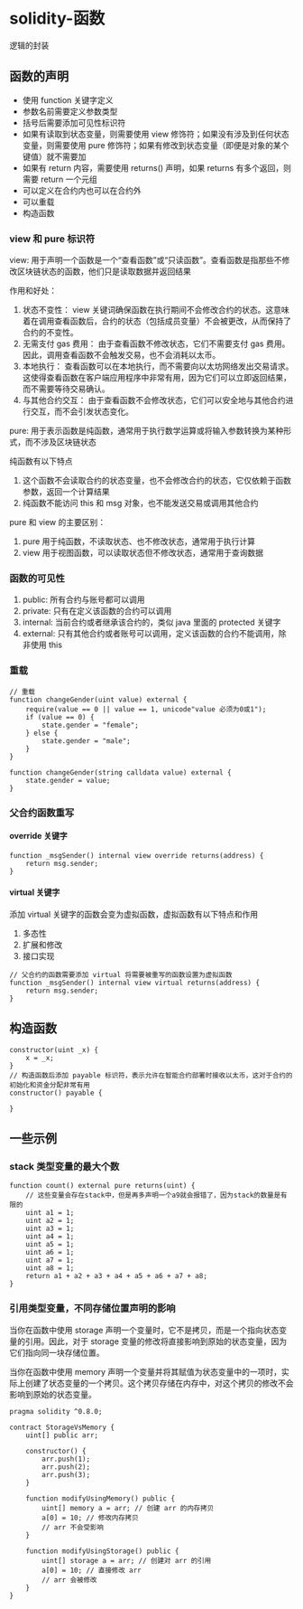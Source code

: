# solidity-函数

逻辑的封装

## 函数的声明

- 使用 function 关键字定义
- 参数名前需要定义参数类型
- 括号后需要添加可见性标识符
- 如果有读取到状态变量，则需要使用 view 修饰符；如果没有涉及到任何状态变量，则需要使用 pure 修饰符；如果有修改到状态变量（即便是对象的某个键值）就不需要加
- 如果有 return 内容，需要使用 returns() 声明，如果 returns 有多个返回，则需要 return 一个元组
- 可以定义在合约内也可以在合约外
- 可以重载
- 构造函数

### view 和 pure 标识符

view: 用于声明一个函数是一个“查看函数”或“只读函数”。查看函数是指那些不修改区块链状态的函数，他们只是读取数据并返回结果

作用和好处：

1. 状态不变性： view 关键词确保函数在执行期间不会修改合约的状态。这意味着在调用查看函数后，合约的状态（包括成员变量）不会被更改，从而保持了合约的不变性。
2. 无需支付 gas 费用： 由于查看函数不修改状态，它们不需要支付 gas 费用。因此，调用查看函数不会触发交易，也不会消耗以太币。
3. 本地执行： 查看函数可以在本地执行，而不需要向以太坊网络发出交易请求。这使得查看函数在客户端应用程序中非常有用，因为它们可以立即返回结果，而不需要等待交易确认。
4. 与其他合约交互： 由于查看函数不会修改状态，它们可以安全地与其他合约进行交互，而不会引发状态变化。

pure: 用于表示函数是纯函数，通常用于执行数学运算或将输入参数转换为某种形式，而不涉及区块链状态

纯函数有以下特点

1. 这个函数不会读取合约的状态变量，也不会修改合约的状态，它仅依赖于函数参数，返回一个计算结果
2. 纯函数不能访问 this 和 msg 对象，也不能发送交易或调用其他合约

pure 和 view 的主要区别：

1. pure 用于纯函数，不读取状态、也不修改状态，通常用于执行计算
2. view 用于视图函数，可以读取状态但不修改状态，通常用于查询数据

### 函数的可见性

1. public: 所有合约与账号都可以调用
2. private: 只有在定义该函数的合约可以调用
3. internal: 当前合约或者继承该合约的，类似 java 里面的 protected 关键字
4. external: 只有其他合约或者账号可以调用，定义该函数的合约不能调用，除非使用 this

### 重载

```solidity
// 重载
function changeGender(uint value) external {
    require(value == 0 || value == 1, unicode"value 必须为0或1");
    if (value == 0) {
        state.gender = "female";
    } else {
        state.gender = "male";
    }
}

function changeGender(string calldata value) external {
    state.gender = value;
}
```

### 父合约函数重写

#### override 关键字

```solidity
function _msgSender() internal view override returns(address) {
    return msg.sender;
}
```

#### virtual 关键字

添加 virtual 关键字的函数会变为虚拟函数，虚拟函数有以下特点和作用

1. 多态性
2. 扩展和修改
3. 接口实现

```solidity
// 父合约的函数需要添加 virtual 将需要被重写的函数设置为虚拟函数
function _msgSender() internal view virtual returns(address) {
    return msg.sender;
}
```

## 构造函数

```solidity
constructor(uint _x) {
    x = _x;
}
// 构造函数后添加 payable 标识符，表示允许在智能合约部署时接收以太币，这对于合约的初始化和资金分配非常有用
constructor() payable {

}
```

## 一些示例

### stack 类型变量的最大个数

```solidity
function count() external pure returns(uint) {
    // 这些变量会存在stack中，但是再多声明一个a9就会报错了，因为stack的数量是有限的
    uint a1 = 1;
    uint a2 = 1;
    uint a3 = 1;
    uint a4 = 1;
    uint a5 = 1;
    uint a6 = 1;
    uint a7 = 1;
    uint a8 = 1;
    return a1 + a2 + a3 + a4 + a5 + a6 + a7 + a8;
}
```

### 引用类型变量，不同存储位置声明的影响

当你在函数中使用 storage 声明一个变量时，它不是拷贝，而是一个指向状态变量的引用。因此，对于 storage 变量的修改将直接影响到原始的状态变量，因为它们指向同一块存储位置。

当你在函数中使用 memory 声明一个变量并将其赋值为状态变量中的一项时，实际上创建了状态变量的一个拷贝。这个拷贝存储在内存中，对这个拷贝的修改不会影响到原始的状态变量。

```solidity
pragma solidity ^0.8.0;

contract StorageVsMemory {
    uint[] public arr;

    constructor() {
        arr.push(1);
        arr.push(2);
        arr.push(3);
    }

    function modifyUsingMemory() public {
        uint[] memory a = arr; // 创建 arr 的内存拷贝
        a[0] = 10; // 修改内存拷贝
        // arr 不会受影响
    }

    function modifyUsingStorage() public {
        uint[] storage a = arr; // 创建对 arr 的引用
        a[0] = 10; // 直接修改 arr
        // arr 会被修改
    }
}
```
